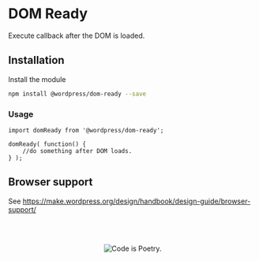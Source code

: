 # DOM Ready

Execute callback after the DOM is loaded.

## Installation

Install the module

```bash
npm install @wordpress/dom-ready --save
```

### Usage

```JS
import domReady from '@wordpress/dom-ready';

domReady( function() {
	//do something after DOM loads.
} );
```

## Browser support

See https://make.wordpress.org/design/handbook/design-guide/browser-support/

<br/><br/><p align="center"><img src="https://s.w.org/style/images/codeispoetry.png?1" alt="Code is Poetry." /></p>
